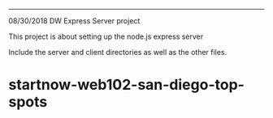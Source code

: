 **********************************
08/30/2018  DW
Express Server project

This project is about setting up the node.js express server

Include the server and client directories as well as the other files.
# startnow-web102-san-diego-top-spots
